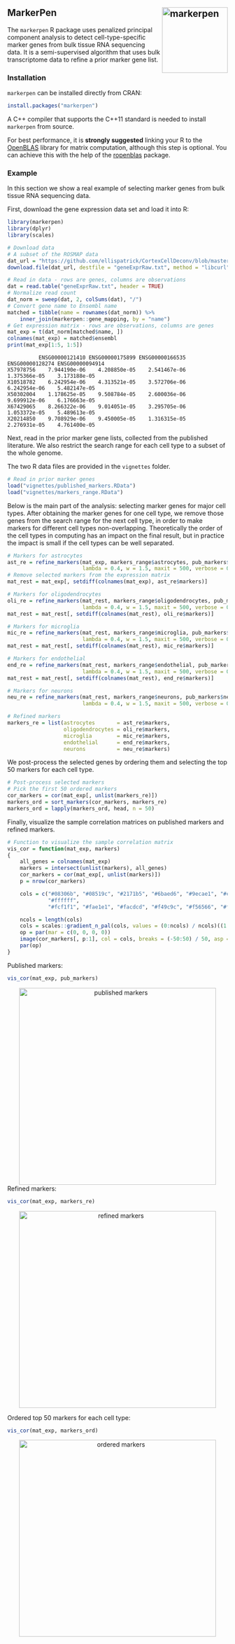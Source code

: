 ## MarkerPen<img src="https://statr.me/images/sticker-markerpen.png" alt="markerpen" height="150px" align="right" />

The `markerpen` R package uses penalized principal component analysis to
detect cell-type-specific marker genes from bulk tissue RNA sequencing data.
It is a semi-supervised algorithm that uses bulk transcriptome data to
refine a prior marker gene list.

### Installation

`markerpen` can be installed directly from CRAN:

```r
install.packages("markerpen")
```

A C++ compiler that supports the C++11 standard is needed to install `markerpen`
from source.

For best performance, it is **strongly suggested** linking your R to the
[OpenBLAS](https://www.openblas.net/) library for matrix computation, although
this step is optional. You can achieve this with the help of the
[ropenblas](https://prdm0.github.io/ropenblas/) package.

### Example

In this section we show a real example of selecting marker genes from
bulk tissue RNA sequencing data.

First, download the gene expression data set and load it into R:

```r
library(markerpen)
library(dplyr)
library(scales)

# Download data
# A subset of the ROSMAP data
dat_url = "https://github.com/ellispatrick/CortexCellDeconv/blob/master/CellTypeDeconvAnalysis/Data/geneExprRaw.txt?raw=true"
download.file(dat_url, destfile = "geneExprRaw.txt", method = "libcurl")

# Read in data - rows are genes, columns are observations
dat = read.table("geneExprRaw.txt", header = TRUE)
# Normalize read count
dat_norm = sweep(dat, 2, colSums(dat), "/")
# Convert gene name to Ensembl name
matched = tibble(name = rownames(dat_norm)) %>%
    inner_join(markerpen::gene_mapping, by = "name")
# Get expression matrix - rows are observations, columns are genes
mat_exp = t(dat_norm[matched$name, ])
colnames(mat_exp) = matched$ensembl
print(mat_exp[1:5, 1:5])
```

```
          ENSG00000121410 ENSG00000175899 ENSG00000166535 ENSG00000128274 ENSG00000094914
X57978756    7.944190e-06    4.208850e-05    2.541467e-06    1.375366e-05    3.173188e-05
X10518782    6.242954e-06    4.313521e-05    3.572706e-06    6.242954e-06    5.482147e-05
X50302004    1.178625e-05    9.508784e-05    2.600036e-06    9.699912e-06    6.176663e-05
X67429065    8.266322e-06    9.014051e-05    3.295705e-06    1.053372e-05    5.489613e-05
X20214850    9.708929e-06    9.450005e-05    1.316315e-05    2.276931e-05    4.761400e-05
```

Next, read in the prior marker gene lists, collected from the published
literature. We also restrict the search range for each cell type to a subset of the
whole genome.

The two R data files are provided in the `vignettes` folder.

```r
# Read in prior marker genes
load("vignettes/published_markers.RData")
load("vignettes/markers_range.RData")
```

Below is the main part of the analysis: selecting marker genes for major
cell types. After obtaining the marker genes for one cell type, we remove those
genes from the search range for the next cell type, in order to make markers for
different cell types non-overlapping. Theoretically the order of
the cell types in computing has an impact on the final result, but in practice
the impact is small if the cell types can be well separated.

```r
# Markers for astrocytes
ast_re = refine_markers(mat_exp, markers_range$astrocytes, pub_markers$astrocytes,
                        lambda = 0.4, w = 1.5, maxit = 500, verbose = 0)
# Remove selected markers from the expression matrix
mat_rest = mat_exp[, setdiff(colnames(mat_exp), ast_re$markers)]

# Markers for oligodendrocytes
oli_re = refine_markers(mat_rest, markers_range$oligodendrocytes, pub_markers$oligodendrocytes,
                        lambda = 0.4, w = 1.5, maxit = 500, verbose = 0)
mat_rest = mat_rest[, setdiff(colnames(mat_rest), oli_re$markers)]

# Markers for microglia
mic_re = refine_markers(mat_rest, markers_range$microglia, pub_markers$microglia,
                        lambda = 0.4, w = 1.5, maxit = 500, verbose = 0)
mat_rest = mat_rest[, setdiff(colnames(mat_rest), mic_re$markers)]

# Markers for endothelial
end_re = refine_markers(mat_rest, markers_range$endothelial, pub_markers$endothelial,
                        lambda = 0.4, w = 1.5, maxit = 500, verbose = 0)
mat_rest = mat_rest[, setdiff(colnames(mat_rest), end_re$markers)]

# Markers for neurons
neu_re = refine_markers(mat_rest, markers_range$neurons, pub_markers$neurons,
                        lambda = 0.4, w = 1.5, maxit = 500, verbose = 0)

# Refined markers
markers_re = list(astrocytes       = ast_re$markers,
                  oligodendrocytes = oli_re$markers,
                  microglia        = mic_re$markers,
                  endothelial      = end_re$markers,
                  neurons          = neu_re$markers)
```

We post-process the selected genes by ordering them and selecting
the top 50 markers for each cell type.

```r
# Post-process selected markers
# Pick the first 50 ordered markers
cor_markers = cor(mat_exp[, unlist(markers_re)])
markers_ord = sort_markers(cor_markers, markers_re)
markers_ord = lapply(markers_ord, head, n = 50)
```

Finally, visualize the sample correlation matrices on published
markers and refined markers.

```r
# Function to visualize the sample correlation matrix
vis_cor = function(mat_exp, markers)
{
    all_genes = colnames(mat_exp)
    markers = intersect(unlist(markers), all_genes)
    cor_markers = cor(mat_exp[, unlist(markers)])
    p = nrow(cor_markers)

    cols = c("#08306b", "#08519c", "#2171b5", "#6baed6", "#9ecae1", "#c6dbef", "#deebf7",
             "#ffffff",
             "#fcf1f1", "#fae1e1", "#facdcd", "#f49c9c", "#f56566", "#f13a3c", "#d00003")

    ncols = length(cols)
    cols = scales::gradient_n_pal(cols, values = (0:ncols) / ncols)((1:100) / 100)
    op = par(mar = c(0, 0, 0, 0))
    image(cor_markers[, p:1], col = cols, breaks = (-50:50) / 50, asp = 1, axes = FALSE)
    par(op)
}
```

Published markers:

```r
vis_cor(mat_exp, pub_markers)
```

<div align="center">
  <img src="vignettes/published_markers.png" alt="published markers" width="450px" />
</div>
Refined markers:

```r
vis_cor(mat_exp, markers_re)
```

<div align="center">
  <img src="vignettes/refined_markers.png" alt="refined markers" width="450px" />
</div>

Ordered top 50 markers for each cell type:

```r
vis_cor(mat_exp, markers_ord)
```

<div align="center">
  <img src="vignettes/ordered_markers.png" alt="ordered markers" width="450px" />
</div>
